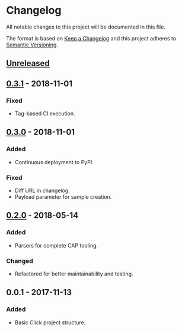 # Changelog
All notable changes to this project will be documented in this file.

The format is based on [Keep a Changelog](http://keepachangelog.com/en/1.0.0/)
and this project adheres to [Semantic Versioning](http://semver.org/spec/v2.0.0.html).

## [Unreleased]

## [0.3.1] - 2018-11-01
### Fixed
- Tag-based CI execution.

## [0.3.0] - 2018-11-01
### Added
- Continuous deployment to PyPI.

### Fixed
- Diff URL in changelog.
- Payload parameter for sample creation.

## [0.2.0] - 2018-05-14
### Added
- Parsers for complete CAP tooling.

### Changed
- Refactored for better maintainability and testing.

## 0.0.1 - 2017-11-13
### Added
- Basic Click project structure.

[Unreleased]: https://github.com/bchrobot/python-metagenscope/compare/v0.3.1...develop
[0.3.1]: https://github.com/LongTailBio/python-metagenscope/compare/v0.3.0...v0.3.1
[0.3.0]: https://github.com/LongTailBio/python-metagenscope/compare/v0.2.0...v0.3.0
[0.2.0]: https://github.com/LongTailBio/python-metagenscope/compare/0.0.1...v0.2.0
